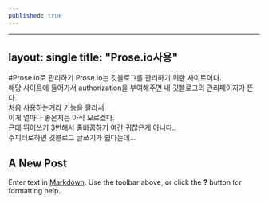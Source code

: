 ```yaml
---
published: true
---
```

---
layout: single
title: "Prose.io사용"
---

#Prose.io로 관리하기
Prose.io는 깃블로그를 관리하기 위한 사이트이다.   
해당 사이트에 들어가서 authorization을 부여해주면
내 깃블로그의 관리페이지가 뜬다.   
처음 사용하는거라 기능을 몰라서   
이게 얼마나 좋은지는 아직 모르겠다.   
근데 뛰어쓰기 3번해서 줄바꿈하기 여간 귀찮은게 아니다..   
주피터로하면 깃블로그 글쓰기가 쉽다는데...






## A New Post

Enter text in [Markdown](http://daringfireball.net/projects/markdown/). Use the toolbar above, or click the **?** button for formatting help.
